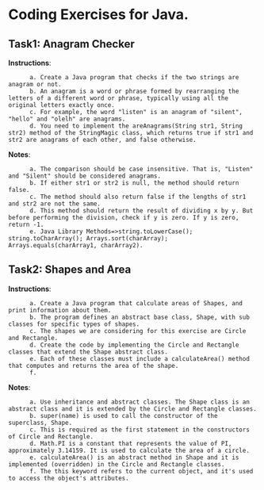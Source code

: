 # Coding Exercises for Java.

## Task1: Anagram Checker
**Instructions**:

          a. Create a Java program that checks if the two strings are anagram or not.
          b. An anagram is a word or phrase formed by rearranging the letters of a different word or phrase, typically using all the original letters exactly once.
          c. For example, the word "listen" is an anagram of "silent", "hello" and "olelh" are anagrams.
          d. You need to implement the areAnagrams(String str1, String str2) method of the StringMagic class, which returns true if str1 and str2 are anagrams of each other, and false otherwise.
          
**Notes**:

          a. The comparison should be case insensitive. That is, "Listen" and "Silent" should be considered anagrams.
          b. If either str1 or str2 is null, the method should return false.
          c. The method should also return false if the lengths of str1 and str2 are not the same.
          d. This method should return the result of dividing x by y. But before performing the division, check if y is zero. If y is zero, return -1.
          e. Java Library Methods=>string.toLowerCase(); string.toCharArray(); Arrays.sort(charArray); Arrays.equals(charArray1, charArray2).
                
## Task2: Shapes and Area
**Instructions**:

          a. Create a Java program that calculate areas of Shapes, and print information about them.
          b. The program defines an abstract base class, Shape, with sub classes for specific types of shapes.
          c. The shapes we are considering for this exercise are Circle and Rectangle.
          d. Create the code by implementing the Circle and Rectangle classes that extend the Shape abstract class.
          e. Each of these classes must include a calculateArea() method that computes and returns the area of the shape.
          f. 
          
**Notes**:

          a. Use inheritance and abstract classes. The Shape class is an abstract class and it is extended by the Circle and Rectangle classes.
          b. super(name) is used to call the constructor of the superclass, Shape. 
          c. This is required as the first statement in the constructors of Circle and Rectangle.
          d. Math.PI is a constant that represents the value of PI, approximately 3.14159. It is used to calculate the area of a circle.
          e. calculateArea() is an abstract method in Shape and it is implemented (overridden) in the Circle and Rectangle classes.
          f. The this keyword refers to the current object, and it's used to access the object's attributes.
